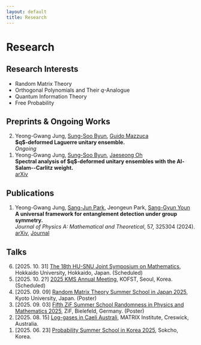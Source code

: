 ```yaml
---
layout: default
title: Research
---
```


# Research

## Research Interests
- Random Matrix Theory
- Orthogonal Polynomials and Their <span>$q$</span>-Analogue
- Quantum Information Theory
- Free Probability


## Preprints & Ongoing Works
<ol reversed class="paper-list">
  <li>
    Yeong-Gwang Jung, <a href="https://sites.google.com/view/sungsoobyun">Sung-Soo Byun</a>, <a href="https://sites.google.com/view/guidomazzuca/home">Guido Mazzuca </a> <br>
    <strong><span>$q$</span>-deformed Laguerre unitary ensemble.</strong> <br>
    <em>Ongoing</em>
  </li>
  <li>
    Yeong-Gwang Jung, <a href="https://sites.google.com/view/sungsoobyun">Sung-Soo Byun</a>, <a href="https://sites.google.com/view/jaeseong-oh/">Jaeseong Oh</a> <br>
    <strong>Spectral analysis of <span>$q$</span>-deformed unitary ensembles with the Al-Salam--Carlitz weight.</strong> <br>
    <a href="https://arxiv.org/abs/2507.18042" target="_blank"> arXiv </a>
  </li>
</ol>

## Publications
<ol reversed class="paper-list">
  <li>
    Yeong-Gwang Jung, <a href="https://sites.google.com/view/sang-junparkshome/about?authuser=0">Sang-Jun Park</a>, Jeongeun Park, <a href="https://sites.google.com/site/sanggyunyoun/home">Sang-Gyun Youn</a> <br>
    <strong>A universal framework for entanglement detection under group symmetry.</strong> <br>
    <em>Journal of Physics A: Mathematical and Theoretical</em>, 57, 325304 (2024). <br>
    <a href="https://arxiv.org/abs/2301.03849" target="_blank">arXiv</a>, <a href="https://iopscience.iop.org/article/10.1088/1751-8121/ad6413" target="_blank">Journal</a>
  </li>
</ol>


## Talks
<ol reversed>
  <li>
    [2025. 10. 31] <a href="https://www2.sci.hokudai.ac.jp/dept/math/en/event/12826">The 18th HU-SNU Joint Symposium on Mathematics</a>, Hokkaido University, Hokkaido, Japan. (Scheduled)
  </li>
  <li>
    [2025. 10. 2?] <a href="https://www.kms.or.kr/conference/meeting/index.html?period=90">2025 KMS Annual Meeting</a>, KOFST, Seoul, Korea. (Scheduled)
  </li>
  <li>
    [2025. 09. 09] <a href="https://benoitcollins.github.io/rmt2025/">Random Matrix Theory Summer School in Japan 2025</a>, Kyoto University, Japan. (Poster)
  </li>
  <li>
    [2025. 09. 03] <a href="https://indico.physik.uni-bielefeld.de/event/220/overview">Fifth ZiF Summer School Randomness in Physics and Mathematics 2025</a>, ZiF, Bielefeld, Germany. (Poster)
  </li>
  <li>
  [2025. 08. 15] <a href="https://lica2025.github.io/">Log-gases in Caeli Australi</a>, MATRIX Institute, Creswick, Australia.
  </li>
  <li>
  [2025. 06. 23] <a href="https://sites.google.com/view/pssk2025/home?authuser=0">Probability Summer School in Korea 2025</a>, Sokcho, Korea.
  </li>
</ol>
